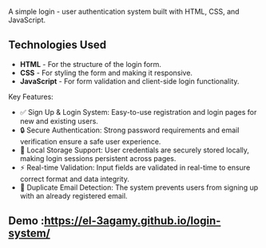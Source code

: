   A simple login -  user authentication system built with HTML, CSS, and JavaScript.
## Technologies Used

- **HTML** - For the structure of the login form.
- **CSS** - For styling the form and making it responsive.
- **JavaScript** - For form validation and client-side login functionality.

Key Features:
- ✅ Sign Up & Login System: Easy-to-use registration and login pages for new and existing users.
- 🔒 Secure Authentication: Strong password requirements and email verification ensure a safe user experience.
- 💾 Local Storage Support: User credentials are securely stored locally, making login sessions persistent across pages.
- ⚡ Real-time Validation: Input fields are validated in real-time to ensure correct format and data integrity.
- 🛑 Duplicate Email Detection: The system prevents users from signing up with an already registered email.
 ## Demo :https://el-3agamy.github.io/login-system/
